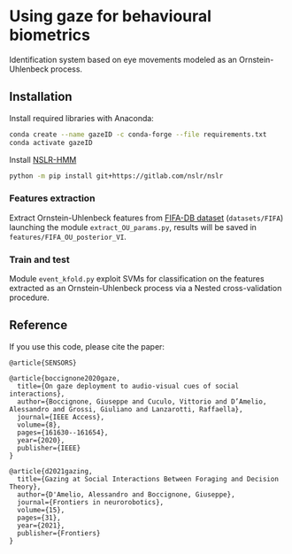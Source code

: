 # Using gaze for behavioural biometrics

Identification system based on eye movements modeled as an Ornstein-Uhlenbeck process.

## Installation

Install required libraries with Anaconda:

```bash
conda create --name gazeID -c conda-forge --file requirements.txt
conda activate gazeID
```
Install [NSLR-HMM](https://gitlab.com/nslr/nslr-hmm)

```bash
python -m pip install git+https://gitlab.com/nslr/nslr
```

### Features extraction
Extract Ornstein-Uhlenbeck features from [FIFA-DB dataset](https://www.morancerf.com/publications) (`datasets/FIFA`) launching the module `extract_OU_params.py`, results will be saved in `features/FIFA_OU_posterior_VI`.


### Train and test
Module `event_kfold.py` exploit SVMs for classification on the features extracted as an Ornstein-Uhlenbeck process via a Nested cross-validation procedure.


## Reference

If you use this code, please cite the paper:

```
@article{SENSORS}
```

```
@article{boccignone2020gaze,
  title={On gaze deployment to audio-visual cues of social interactions},
  author={Boccignone, Giuseppe and Cuculo, Vittorio and D’Amelio, Alessandro and Grossi, Giuliano and Lanzarotti, Raffaella},
  journal={IEEE Access},
  volume={8},
  pages={161630--161654},
  year={2020},
  publisher={IEEE}
}
```

```
@article{d2021gazing,
  title={Gazing at Social Interactions Between Foraging and Decision Theory},
  author={D'Amelio, Alessandro and Boccignone, Giuseppe},
  journal={Frontiers in neurorobotics},
  volume={15},
  pages={31},
  year={2021},
  publisher={Frontiers}
}
```